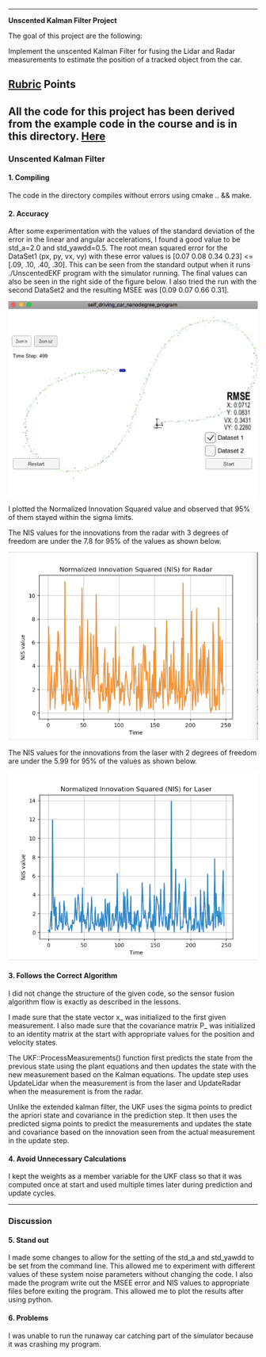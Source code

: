 
---

**Unscented Kalman Filter Project**

The goal of this project are the following:

Implement the unscented Kalman Filter for fusing the Lidar and Radar measurements to estimate the position of a tracked object from the car.

[//]: # (Image References)
[image1]: ./examples/tracked-points.png
[image2]: ./examples/radar-nis.png
[image3]: ./examples/laser-nis.png


## [Rubric](https://review.udacity.com/#!/rubrics/783/view) Points
All the code for this project has been derived from the example code in the course and is in this directory.
[Here](https://github.com/gvp-study/CarND-Unscented-Kalman-Filter-Project.git)
---

### Unscented Kalman Filter

#### 1. Compiling
The code in the directory compiles without errors using cmake .. && make.

#### 2. Accuracy
After some experimentation with the values of the standard deviation of the error in the linear and angular accelerations, I found a good value to be std_a=2.0 and std_yawdd=0.5.
The root mean squared error for the DataSet1 (px, py, vx, vy) with these error values is [0.07 0.08 0.34 0.23] <= [.09, .10, .40, .30]. This can be seen from the standard output when it runs ./UnscentedEKF program with the simulator running. The final values can also be seen in the right side of the figure below.
I also tried the run with the second DataSet2 and the resulting MSEE was [0.09 0.07 0.66 0.31].

![alt text][image1]

I plotted the Normalized Innovation Squared value and observed that 95% of them stayed within the sigma limits.

The NIS values for the innovations from the radar with 3 degrees of freedom are under the 7.8 for 95% of the values as shown below.

![alt text][image2]

The NIS values for the innovations from the laser with 2 degrees of freedom are under the 5.99 for 95% of the values as shown below.

![alt text][image3]
#### 3. Follows the Correct Algorithm
I did not change the structure of the given code, so the sensor fusion algorithm flow is exactly as described in the lessons.

I made sure that the state vector x_ was initialized to the first given measurement. I also made sure that the covariance matrix P_ was initialized to an identity matrix at the start with appropriate values for the position and velocity states.

The UKF::ProcessMeasurements() function first predicts the state from the previous state using the plant equations and then updates the state with the new measurement based on the Kalman equations.
The update step uses UpdateLidar when the measurement is from the laser and UpdateRadar when the measurement is from the radar.

Unlike the extended kalman filter, the UKF uses the sigma points to predict the apriori state and covariance in the prediction step. It then uses the predicted sigma points to predict the measurements and updates the state and covariance based on the innovation seen from the actual measurement in the update step.

#### 4. Avoid Unnecessary Calculations
I kept the weights as a member variable for the UKF class so that it was computed once at start and used multiple times later during prediction and update cycles.

---

### Discussion

#### 5. Stand out

I made some changes to allow for the setting of the std_a and std_yawdd to be set from the command line. This allowed me to experiment with different values of these system noise parameters without changing the code.
I also made the program write out the MSEE error and NIS values to appropriate files before exiting the program. This allowed me to plot the results after using python.

#### 6. Problems
I was unable to run the runaway car catching part of the simulator because it was crashing my program.
